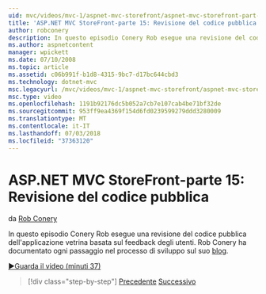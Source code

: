 ```yaml
---
uid: mvc/videos/mvc-1/aspnet-mvc-storefront/aspnet-mvc-storefront-part-15-public-code-review
title: 'ASP.NET MVC StoreFront-parte 15: Revisione del codice pubblica | Microsoft Docs'
author: robconery
description: In questo episodio Conery Rob esegue una revisione del codice pubblica dell'applicazione vetrina basata sul feedback degli utenti. Rob Conery ha documentato ogni passaggio sviluppare...
ms.author: aspnetcontent
manager: wpickett
ms.date: 07/10/2008
ms.topic: article
ms.assetid: c06b991f-b1d8-4315-9bc7-d17bc644cbd3
ms.technology: dotnet-mvc
msc.legacyurl: /mvc/videos/mvc-1/aspnet-mvc-storefront/aspnet-mvc-storefront-part-15-public-code-review
msc.type: video
ms.openlocfilehash: 1191b92176dc5b052a7cb7e107cab4be71bf32de
ms.sourcegitcommit: 953ff9ea4369f154d6fd0239599279ddd3280009
ms.translationtype: MT
ms.contentlocale: it-IT
ms.lasthandoff: 07/03/2018
ms.locfileid: "37363120"
---
```

<a name="aspnet-mvc-storefront-part-15-public-code-review"></a>ASP.NET MVC StoreFront-parte 15: Revisione del codice pubblica
====================
da [Rob Conery](https://github.com/robconery)

In questo episodio Conery Rob esegue una revisione del codice pubblica dell'applicazione vetrina basata sul feedback degli utenti. Rob Conery ha documentato ogni passaggio nel processo di sviluppo sul suo [blog](http://blog.wekeroad.com/mvc-storefront/mvcstore-part-15/).

[&#9654;Guarda il video (minuti 37)](https://channel9.msdn.com/Blogs/ASP-NET-Site-Videos/aspnet-mvc-storefront-part-15-public-code-review)

> [!div class="step-by-step"]
> [Precedente](aspnet-mvc-storefront-part-14-rich-client-interaction.md)
> [Successivo](aspnet-mvc-storefront-part-16-membership-redo-with-openid.md)
